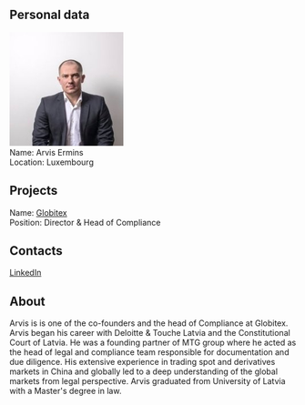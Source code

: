 ## Personal data
![arvis ermins photo](photo/arvis_ermins.jpg)  
Name:   Arvis Ermins  
Location: Luxembourg  
## Projects 
Name: [Globitex](../projects/globitex.md)  
Position: Director & Head of Compliance   
## Contacts
[LinkedIn](https://www.linkedin.com/in/arvis-ermins-83b274120/)      
## About
Arvis is is one of the co-founders and the head of Compliance at Globitex. Arvis began his career with Deloitte & Touche Latvia and the Constitutional Court of Latvia. He was a founding partner of MTG group where he acted as the head of legal and compliance team responsible for documentation and due diligence. His extensive experience in trading spot and derivatives markets in China and globally led to a deep understanding of the global markets from legal perspective. Arvis graduated from University of Latvia with a Master's degree in law.
